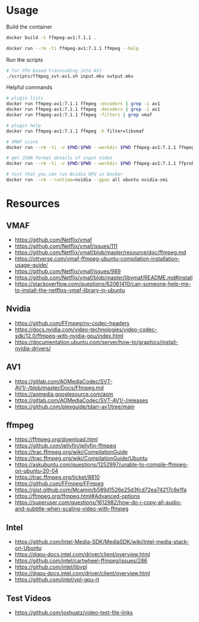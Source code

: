 # Usage

Build the container

```bash
docker build -t ffmpeg-av1:7.1.1 .

docker run --rm -ti ffmpeg-av1:7.1.1 ffmpeg --help
```

Run the scripts

```bash
# for CPU based transcoding into AV1
./scripts/ffmpeg_svt-av1.sh input.mkv output.mkv
```

Helpful commands

```bash
# plugin lists
docker run ffmpeg-av1:7.1.1 ffmpeg -encoders | grep -i av1
docker run ffmpeg-av1:7.1.1 ffmpeg -decoders | grep -i av1
docker run ffmpeg-av1:7.1.1 ffmpeg -filters | grep vmaf

# plugin help
docker run ffmpeg-av1:7.1.1 ffmpeg -h filter=libvmaf

# VMAF score
docker run --rm -ti -v $PWD:$PWD --workdir $PWD ffmpeg-av1:7.1.1 ffmpeg -i input.mkv -i input.mkv -lavfi libvmaf -f null -

# get JSON format details of input video
docker run --rm -ti -v $PWD:$PWD --workdir $PWD ffmpeg-av1:7.1.1 ffprobe -i input.mkv -show_streams -show_format -print_format json -hide_banner -v quiet

# test that you can run Nvidia GPU in Docker
docker run --rm --runtime=nvidia --gpus all ubuntu nvidia-smi
```

# Resources

## VMAF

- https://github.com/Netflix/vmaf
- https://github.com/Netflix/vmaf/issues/111
- https://github.com/Netflix/vmaf/blob/master/resource/doc/ffmpeg.md
- https://ottverse.com/vmaf-ffmpeg-ubuntu-compilation-installation-usage-guide/
- https://github.com/Netflix/vmaf/issues/989
- https://github.com/Netflix/vmaf/blob/master/libvmaf/README.md#install
- https://stackoverflow.com/questions/62061410/can-someone-help-me-to-install-the-netflixs-vmaf-library-in-ubuntu

## Nvidia

- https://github.com/FFmpeg/nv-codec-headers
- https://docs.nvidia.com/video-technologies/video-codec-sdk/12.0/ffmpeg-with-nvidia-gpu/index.html
- https://documentation.ubuntu.com/server/how-to/graphics/install-nvidia-drivers/

## AV1

- https://gitlab.com/AOMediaCodec/SVT-AV1/-/blob/master/Docs/Ffmpeg.md
- https://aomedia.googlesource.com/aom
- https://gitlab.com/AOMediaCodec/SVT-AV1/-/releases
- https://github.com/plexguide/tdarr-av1/tree/main

## ffmpeg

- https://ffmpeg.org/download.html
- https://github.com/jellyfin/jellyfin-ffmpeg
- https://trac.ffmpeg.org/wiki/CompilationGuide
- https://trac.ffmpeg.org/wiki/CompilationGuide/Ubuntu
- https://askubuntu.com/questions/1252997/unable-to-compile-ffmpeg-on-ubuntu-20-04
- https://trac.ffmpeg.org/ticket/8810
- https://github.com/FFmpeg/FFmpeg
- https://gist.github.com/Mcamin/b589d1526e25d3fcd72ea74217c8e1fa
- https://ffmpeg.org/ffmpeg.html#Advanced-options
- https://superuser.com/questions/1612982/how-do-i-copy-all-audio-and-subtitle-when-scaling-video-with-ffmpeg

## Intel

- https://github.com/Intel-Media-SDK/MediaSDK/wiki/Intel-media-stack-on-Ubuntu
- https://dgpu-docs.intel.com/driver/client/overview.html
- https://github.com/intel/cartwheel-ffmpeg/issues/286
- https://github.com/intel/libvpl
- https://dgpu-docs.intel.com/driver/client/overview.html
- https://github.com/intel/vpl-gpu-rt

## Test Videos

- https://github.com/joshuatz/video-test-file-links